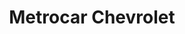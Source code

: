 ---
title: "Metrocar Chevrolet"
url: /quito/metrocar-chevrolet-san-ignacio-2/
shop: piezas de automóviles
---